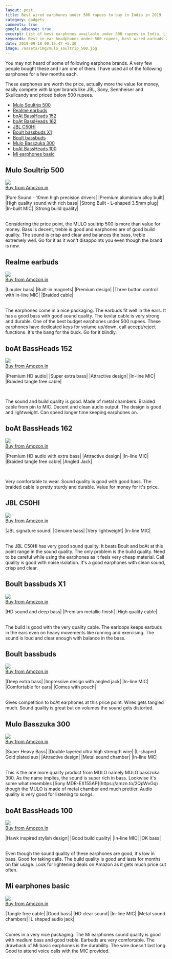 ```yaml
---
layout: post
title: Best wired earphones under 500 rupees to buy in India in 2019
category: gadgets
comments: true
google_adsense: true
excerpt: List of best earphones available under 500 rupees in India. List updates every month. List is sorted in decreasing order of price.
keywords: Best in-ear headphones under 500 rupees, best wired earbuds 2019, best wired headphones for music in India in 2019.
date: 2019-09-18 00:15:47 +5:30
image: /assets/img/mulo_soultrip_500.jpg
---
```

You may not heard of some of following earphone brands. A very few people bought these and I am one of them. I have used all of the following earphones for a few months each.

These earphones are worth the price, actually more the value for money, easily compete with larger brands like JBL, Sony, Sennheiser and Skullcandy and priced below 500 rupees.

* <a href="#mulo_soultrip_500"		>Mulo Soultrip 500		</a> <!--500-->
* <a href="#realme_earbuds"		>Realme earbuds			</a> <!--500-->
* <a href="#boat_bh_152"		>boAt BassHeads 152		</a> <!--500-->
* <a href="#boat_bh_162"		>boAt BassHeads 162		</a> <!--500-->
* <a href="#jbl_c50hi"			>JBL C50HI			</a> <!--450-->
* <a href="#boult_bassbuds_x1"		>Boult bassbuds X1		</a> <!--450-->
* <a href="#boult_bassbuds"		>Boult bassbuds			</a> <!--450-->
* <a href="#mulo_basszuka_300"		>Mulo Basszuka 300		</a> <!--400-->
* <a href="#boat_bh_100"		>boAt BassHeads 100		</a> <!--400-->
* <a href="#mi_ear_basic"		>Mi earphones basic		</a> <!--400-->

<h2 id="mulo_soultrip_500">Mulo Soultrip 500</h2> <!--500-->
<img src="/assets/img/mulo_soultrip_500.jpg"/> <br/>
<a class="buy_from_amazon" href="https://amzn.to/2LCXZsO">Buy from Amozon.in</a>

|Pure Sound - 10mm high precision drivers|
|Premium aluminium alloy built|
|High quality sound with rich bass|
|Strong Built - L-shaped 3.5mm plug|
|In-built MIC|
|Strong build quality|

<br/>
Considering the price point, the MULO soultrip 500 is more than value for money. Bass is decent, treble is good and earphones are of good build quality. The sound is crisp and clear and balances the bass, treble extremely well. Go for it as it won't disappoints you even though the brand is new.

<h2 id="realme_earbuds">Realme earbuds</h2> <!--500-->
<img src="/assets/img/realme_earbuds.jpg"/> <br/>
<a class="buy_from_amazon" href="https://amzn.to/32LWlKR">Buy from Amozon.in</a>

|Louder bass|
|Built-in magnets|
|Premium design|
|Three button control with in-line MIC|
|Braided cable|

<br/>
The earphones come in a nice packaging. The earbuds fit well in the ears. It has a good bass with good sound quality. The kevlar cable is very strong and durable. One of the best budget earphones under 500 rupees. These earphones have dedicated keys for volume up/down, call accept/reject functions. It's the bang for the buck. Go for it blindly.

<h2 id="boat_bh_152">boAt BassHeads 152</h2> <!--500-->
<img src="/assets/img/boat_bh_152.jpg"/> <br/>
<a class="buy_from_amazon" href="https://amzn.to/2V1jzdm">Buy from Amozon.in</a>

|Premium HD audio|
|Super extra bass|
|Attractive design|
|In-line MIC|
|Braided tangle free cable|

<br/>

The sound and build quality is good. Made of metal chambers. Braided cable from pin to MIC. Decent and clean audio output. The design is good and lightweight. Can spend longer time keeping earphones on.

<h2 id="boat_bh_162">boAt BassHeads 162</h2> <!--500-->
<img src="/assets/img/boat_bh_162.jpg"/> <br/>
<a class="buy_from_amazon" href="https://amzn.to/34U28Ae">Buy from Amozon.in</a>

|Premium HD audio with extra bass|
|Attractive design|
|In-line MIC|
|Braided tangle free cable|
|Angled Jack|

<br/>

Very comfortable to wear. Sound quality is good with good bass. The braided cable is pretty sturdy and durable. Value for money for it's price.

<h2 id="jbl_c50hi">JBL C50HI</h2> <!--500-->
<img src="/assets/img/jbl_c50hi.jpg"/> <br/>
<a class="buy_from_amazon" href="https://amzn.to/2Nlitbn">Buy from Amozon.in</a>

|JBL signature sound|
|Genuine bass|
|Very lightweight|
|In-line MIC|

<br/>
The JBL C50HI has very good sound quality. It beats Boult and boAt at this point range in the sound quality. The only problem is the build quality. Need to be careful while using the earphones as it feels very cheap material. Call quality is good with noise isolation. It's a good earphones with clean sound, crisp and clear.

<h2 id="boult_bassbuds_x1">Boult bassbuds X1</h2> <!--500-->
<img src="/assets/img/boult_bassbuds_x1.jpg"/> <br/>
<a class="buy_from_amazon" href="https://amzn.to/34RZ73l">Buy from Amozon.in</a>

|HD sound and deep bass|
|Premium metallic finish|
|High quality cable|

<br/>
The build is good with the very quality cable. The earloops keeps earbuds in the ears even on heavy movements like running and exercising. The sound is loud and clear enough with balance in the bass.


<h2 id="boult_bassbuds">Boult bassbuds</h2> <!--500-->
<img src="/assets/img/boult_bassbuds.jpg"/> <br/>
<a class="buy_from_amazon" href="https://amzn.to/2LxQl2C">Buy from Amozon.in</a>

|Deep extra bass|
|Impressive design with angled jack|
|In-line MIC|
|Comfortable for ears|
|Comes with pouch|

<br/>
Gives competition to boAt earphones at this price point. Wires gets tangled much. Sound quality is great but on volumes the sound gets distorted.

<h2 id="mulo_basszuka_300">Mulo Basszuka 300</h2> <!--500-->
<img src="/assets/img/mulo_basszuka_300.jpg"/> <br/>
<a class="buy_from_amazon" href="https://amzn.to/2AptmR3">Buy from Amozon.in</a>

|Super Heavy Bass|
|Double layered ultra high strength wire|
|L-shaped Gold plated aux|
|Attractive design|
|Metal sound chamber|
|In-line MIC|

<br/>
This is the one more quality product from MULO namely MULO basszuka 300. As the name implies, the sound is super rich in bass. Lookwise it's some what resembles [Sony MDR-EX155AP](https://amzn.to/2QpWvGq) though the MULO is made of metal chamber and much prettier. Audio quality is very good for listening to songs.

<h2 id="boat_bh_100">boAt BassHeads 100</h2> <!--400-->
<img src="/assets/img/boat_bh_100.jpg"/> <br/>
<a class="buy_from_amazon" href="https://amzn.to/34U28Ae">Buy from Amozon.in</a>

|Hawk inspired stylish design|
|Good build quality|
|In-line MIC|
|OK bass|

<br/>
Even though the sound quality of these earphones are good, it's low in bass. Good for taking calls. The build quality is good and lasts for months on fair usage. Look for lightening deals on Amazon as it gets much price cut often.

<h2 id="mi_ear_basic">Mi earphones basic</h2> <!--400-->
<img src="/assets/img/mi_ear_basic.jpg"/> <br/>
<a class="buy_from_amazon" href="https://amzn.to/2LBQ4fa">Buy from Amozon.in</a>

|Tangle free cable|
|Good bass|
|HD clear sound|
|In-line MIC|
|Metal sound chambers|
|L shaped audio jack|

<br/>
Comes in a very nice packaging. The Mi earphones sound quality is good with medium bass and good treble. Earbuds are very comfortable. The drawback of Mi basic earphones is the durability. The wire doesn't last long. Good to attend voice calls with the MIC provided.

